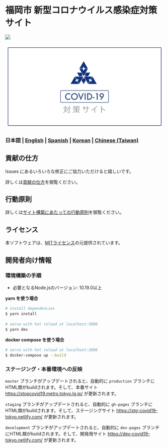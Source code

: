 # 福岡市 新型コロナウイルス感染症対策サイト

![](https://github.com/tokyo-metropolitan-gov/covid19/workflows/production%20deploy/badge.svg)

[![福岡市 新型コロナウイルス感染症対策サイト](https://github.com/ISITBODIK/covid19/blob/development/static/ogp.png?raw=true)](https://admiring-brown-fc205c.netlify.com/)

### 日本語 | [English](./README_EN.md) | [Spanish](./README_ES.md) | [Korean](./README_KO.md) | [Chinese (Taiwan)](./README_ZH_TW.md)

## 貢献の仕方
Issues にあるいろいろな修正にご協力いただけると嬉しいです。

詳しくは[貢献の仕方](./.github/CONTRIBUTING.md)を御覧ください。


## 行動原則
詳しくは[サイト構築にあたっての行動原則](./.github/CODE_OF_CONDUCT.md)を御覧ください。

## ライセンス
本ソフトウェアは、[MITライセンス](./LICENSE.txt)の元提供されています。

## 開発者向け情報

### 環境構築の手順

- 必要となるNode.jsのバージョン: 10.19.0以上

**yarn を使う場合**
``` bash
# install dependencies
$ yarn install

# serve with hot reload at localhost:3000
$ yarn dev
```

**docker compose を使う場合**
```bash
# serve with hot reload at localhost:3000
$ docker-compose up --build
```

### ステージング・本番環境への反映

`master` ブランチがアップデートされると、自動的に `production` ブランチにHTML類がbuildされます。そして、本番サイト https://stopcovid19.metro.tokyo.lg.jp/ が更新されます。

`staging` ブランチがアップデートされると、自動的に `gh-pages` ブランチにHTML類がbuildされます。そして、ステージングサイト https://stg-covid19-tokyo.netlify.com/ が更新されます。

`development` ブランチがアップデートされると、自動的に `dev-pages` ブランチにHTML類がbuildされます。そして、開発用サイト https://dev-covid19-tokyo.netlify.com/ が更新されます。
